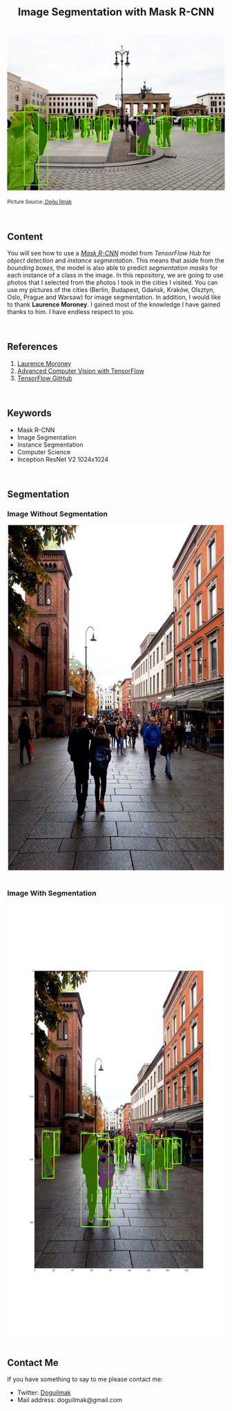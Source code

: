 <h1  align=center><font  size = 5>Image Segmentation with Mask R-CNN</font></h1>

<br>

<img  src="assets/berlin_segmented.png"  alt="berlin_segmented">

<small>Picture Source:<a  href="https://github.com/doguilmak"> Doğu İlmak</a></small>

<br>

<h2>Content</h2>

<p>You will see how to use a <i><a  href='https://arxiv.org/abs/1703.06870'>Mask R-CNN</a></i> model from <i>TensorFlow Hub</i> for <i>object detection</i> and <i>instance segmentation</i>. This means that aside from the <i>bounding boxes</i>, the model is also able to predict <i>segmentation masks</i> for each instance of a class in the image. In this repository, we are going to use photos that I selected from the photos I took in the cities I visited. You can use my pictures of the cities (Berlin, Budapest, Gdańsk, Kraków, Olsztyn, Oslo, Prague and Warsaw) for image segmentation. In addition, I would like to thank <b>Laurence Moroney</b>. I gained most of the knowledge I have gained thanks to him. I have endless respect to you.</p>

<br>

<h2>References</h2>

<ol>
	<li><a href="https://laurencemoroney.com/">Laurence Moroney</a></li>
	<li><a href="https://www.coursera.org/learn/advanced-computer-vision-with-tensorflow#instructors">Advanced Computer Vision with TensorFlow</a></li>
	<li><a href="https://github.com/tensorflow/models">TensorFlow GitHub</a></li>
</ol>

<br>

<h2>Keywords</h2>

<ul>
	<li>Mask R-CNN</li>
	<li>Image Segmentation</li>
	<li>Instance Segmentation</li>
	<li>Computer Science</li>
	<li>Inception ResNet V2 1024x1024</li>
</ul>

<br>

<h2>Segmentation</h2>

<h3>Image Without Segmentation</h3>

<div align="center">
	<img width=500  height=800 src="assets/oslo.jpg">
</div>

<br>

<h3>Image With Segmentation</h3>

<div align="center">
	<img width=600  height=1000 src="assets/oslo_segmented.png"> 
</div>

<br>

<h2>Contact Me</h2>

<p>If you have something to say to me please contact me:</p>

<ul>
	<li>Twitter: <a href="https://twitter.com/Doguilmak">Doguilmak</a></li>
	<li>Mail address: doguilmak@gmail.com</li>
</ul>

